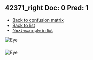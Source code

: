 ## 42371_right Doc: 0 Pred: 1
- [Back to confusion matrix](https://github.com/juliandewit/kaggle_retinopathy/blob/master/matrix.md)
- [Back to list](https://github.com/juliandewit/kaggle_retinopathy/blob/master/lists/01/list.md)
- [Next example in list](https://github.com/juliandewit/kaggle_retinopathy/blob/master/lists/01/42/42388_left.md)

![Eye](https://retinopaty.blob.core.windows.net/size1024/42371_right_0.jpeg)

### 

![Eye]()
